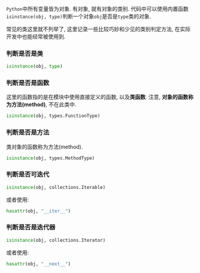 `Python`中所有变量皆为对象. 有对象, 就有对象的类别. 代码中可以使用内置函数`isinstance(obj, type)`判断一个对象`obj`是否是`type`类的对象.

常见的类这里就不列举了, 这里记录一些比较巧妙和少见的类别判定方法, 在实际开发中也能经常被使用到.

### 判断是否是类

```python
isinstance(obj, type)
```

### 判断是否是函数

这里的函数指的是在模块中使用直接定义的函数, 以及**类函数**. 注意, **对象的函数称为方法(method)**, 不在此类中.

```python
isinstance(obj, types.FunctionType)
```

### 判断是否是方法

类对象的函数称为方法(method).

```python
isinstance(obj, types.MethodType)
```

### 判断是否可迭代

```python
isinstance(obj, collections.Iterable)
```

或者使用:

```python
hasattr(obj, "__iter__")
```

### 判断是否是迭代器

```python
isinstance(obj, collections.Iterator)
```

或者使用:

```python
hasattr(obj, "__next__")
```
